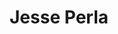 ---
# Display name
title: Jesse Perla

# Username (this should match the folder name)
authors:
- admin

# Is this the primary user of the site?
superuser: true

# Role/position
role: Assistant Professor of Economics

# Organizations/Affiliations
organizations:
- name: University of British Columbia
  url: https://economics.ubc.ca/

# # Short bio (displayed in user profile at end of posts)
# bio: My research interests include distributed robotics, mobile computing and programmable matter.

interests:
- Growth/Macro-Development
- Macro-Finance
- Macro-IO
- Machine Learning

education:
  courses:
  - course: PhD in Economics
    institution: NYU
    year: 2013
  - course: BSc in Applied Mathematics
    institution: Columbia
    year: 1997
# Social/Academic Networking
# For available icons, see: https://sourcethemes.com/academic/docs/page-builder/#icons
#   For an email link, use "fas" icon pack, "envelope" icon, and a link in the
#   form "mailto:your-email@example.com" or "#contact" for contact widget.
social:
- icon: envelope
  icon_pack: fas
  link: mailto:jesseperla@gmail.org
- icon: twitter
  icon_pack: fab
  link: https://twitter.com/jlperla
- icon: google-scholar
  icon_pack: ai
  link: https://scholar.google.com/citations?user=3lqXmOsAAAAJ&hl=en
- icon: github
  icon_pack: fab
  link: https://github.com/jlperla
- icon: cv
  icon_pack: ai
  link: https://jlperla.github.io/CV/perla_cv.pdf

# Enter email to display Gravatar (if Gravatar enabled in Config)
email: ""

# Organizational groups that you belong to (for People widget)
#   Set this to `[]` or comment out if you are not using People widget.
# user_groups:
# - Researchers
# - Visitors
---